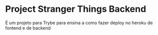 # Project Stranger Things Backend

É um projeto para Trybe para ensina a como fazer deploy no heroku de fontend e de backend

